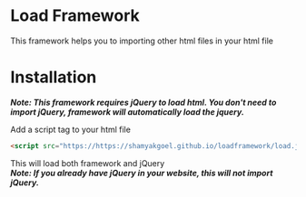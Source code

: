 # Load Framework

This framework helps you to importing other html files in your html file

# Installation

**_Note: This framework requires jQuery to load html. You don't need to import jQuery, framework will automatically load the jquery._**

Add a script tag to your html file
```html
<script src="https://https://shamyakgoel.github.io/loadframework/load.js"></script>
```
This will load both framework and jQuery<br>
**_Note: If you already have jQuery in your website, this will not import jQuery._**
